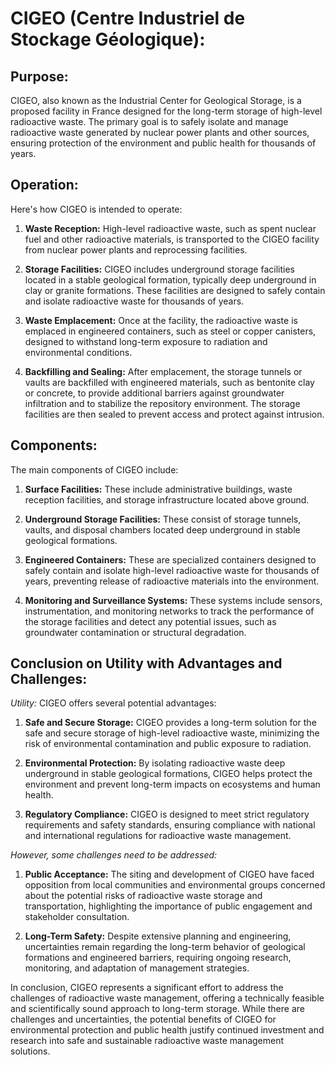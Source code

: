 # CIGEO (Centre Industriel de Stockage Géologique):

## Purpose:

CIGEO, also known as the Industrial Center for Geological Storage, is a proposed facility in France designed for the long-term storage of high-level radioactive waste. The primary goal is to safely isolate and manage radioactive waste generated by nuclear power plants and other sources, ensuring protection of the environment and public health for thousands of years.

## Operation:

Here's how CIGEO is intended to operate:

1. **Waste Reception:** High-level radioactive waste, such as spent nuclear fuel and other radioactive materials, is transported to the CIGEO facility from nuclear power plants and reprocessing facilities.

2. **Storage Facilities:** CIGEO includes underground storage facilities located in a stable geological formation, typically deep underground in clay or granite formations. These facilities are designed to safely contain and isolate radioactive waste for thousands of years.

3. **Waste Emplacement:** Once at the facility, the radioactive waste is emplaced in engineered containers, such as steel or copper canisters, designed to withstand long-term exposure to radiation and environmental conditions.

4. **Backfilling and Sealing:** After emplacement, the storage tunnels or vaults are backfilled with engineered materials, such as bentonite clay or concrete, to provide additional barriers against groundwater infiltration and to stabilize the repository environment. The storage facilities are then sealed to prevent access and protect against intrusion.

## Components:

The main components of CIGEO include:

1. **Surface Facilities:** These include administrative buildings, waste reception facilities, and storage infrastructure located above ground.

2. **Underground Storage Facilities:** These consist of storage tunnels, vaults, and disposal chambers located deep underground in stable geological formations.

3. **Engineered Containers:** These are specialized containers designed to safely contain and isolate high-level radioactive waste for thousands of years, preventing release of radioactive materials into the environment.

4. **Monitoring and Surveillance Systems:** These systems include sensors, instrumentation, and monitoring networks to track the performance of the storage facilities and detect any potential issues, such as groundwater contamination or structural degradation.

## Conclusion on Utility with Advantages and Challenges:

*Utility:* CIGEO offers several potential advantages:

1. **Safe and Secure Storage:** CIGEO provides a long-term solution for the safe and secure storage of high-level radioactive waste, minimizing the risk of environmental contamination and public exposure to radiation.

2. **Environmental Protection:** By isolating radioactive waste deep underground in stable geological formations, CIGEO helps protect the environment and prevent long-term impacts on ecosystems and human health.

3. **Regulatory Compliance:** CIGEO is designed to meet strict regulatory requirements and safety standards, ensuring compliance with national and international regulations for radioactive waste management.

*However, some challenges need to be addressed:*

1. **Public Acceptance:** The siting and development of CIGEO have faced opposition from local communities and environmental groups concerned about the potential risks of radioactive waste storage and transportation, highlighting the importance of public engagement and stakeholder consultation.

2. **Long-Term Safety:** Despite extensive planning and engineering, uncertainties remain regarding the long-term behavior of geological formations and engineered barriers, requiring ongoing research, monitoring, and adaptation of management strategies.

In conclusion, CIGEO represents a significant effort to address the challenges of radioactive waste management, offering a technically feasible and scientifically sound approach to long-term storage. While there are challenges and uncertainties, the potential benefits of CIGEO for environmental protection and public health justify continued investment and research into safe and sustainable radioactive waste management solutions.
